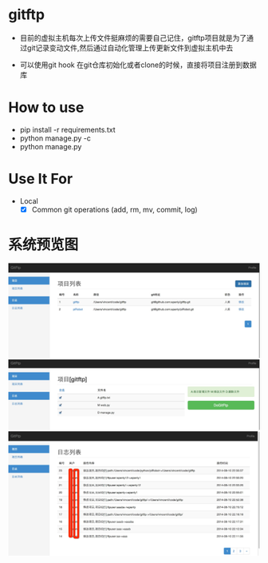 gitftp
=================

* 目前的虚拟主机每次上传文件挺麻烦的需要自己记住，gitftp项目就是为了通过git记录变动文件,然后通过自动化管理上传更新文件到虚拟主机中去

* 可以使用git hook 在git仓库初始化或者clone的时候，直接将项目注册到数据库

How to use
==================
* pip install -r requirements.txt
* python manage.py -c
* python manage.py


Use It For
==================
- Local
  - [X] Common git operations (add, rm, mv, commit, log)

系统预览图
=================
![gitftp](static/images/preview.png)
![gitftp](static/images/proects-info.png)
![gitftp](static/images/log.png)



